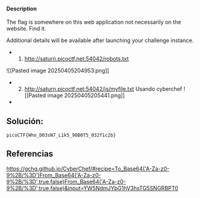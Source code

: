 #### Description

The flag is somewhere on this web application not necessarily on the website. Find it.

Additional details will be available after launching your challenge instance.

* 1. http://saturn.picoctf.net:54042/robots.txt

![[Pasted image 20250405204953.png]]

* 2. http://saturn.picoctf.net:54042/js/myfile.txt
  Usando cyberchef
  ![[Pasted image 20250405205441.png]]
*

## Solución:

```
picoCTF{Who_D03sN7_L1k5_90B0T5_032f1c2b}
```

## Referencias 
https://gchq.github.io/CyberChef/#recipe=To_Base64('A-Za-z0-9%2B/%3D')From_Base64('A-Za-z0-9%2B/%3D',true,false)From_Base64('A-Za-z0-9%2B/%3D',true,false)&input=YW5NdmJYbG1hV3hsTG5SNGRBPT0
